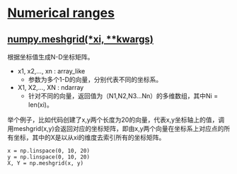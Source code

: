# [Numerical ranges](https://www.numpy.org/devdocs/reference/routines.array-creation.html#numerical-ranges)

## [numpy.meshgrid(*xi, **kwargs)](https://www.numpy.org/devdocs/reference/generated/numpy.meshgrid.html)

根据坐标值生成N-D坐标矩阵。

- x1, x2,…, xn : array_like
  - 参数为多个1-D的向量，分别代表不同的坐标系。
- X1, X2,…, XN : ndarray
  - 针对不同的向量，返回值为（N1,N2,N3...Nn）的多维数组，其中Ni = len(xi)。

举个例子，比如代码创建了x,y两个长度为20的向量，代表x,y坐标轴上的值，调用meshgrid(x,y)会返回对应的坐标矩阵，即由x,y两个向量在坐标系上对应点的所有坐标，其中的X是以从xi的维度去索引所有的坐标矩阵。

```
x = np.linspace(0, 10, 20)
y = np.linspace(0, 10, 20)
X, Y = np.meshgrid(x, y)
```
